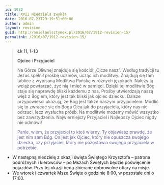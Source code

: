 ```yaml
---
id: 1932
title: XVII Niedziela zwykła
date: 2016-07-23T23:19:51+00:00
author: admin
layout: revision
guid: http://anielaolsztynek.pl/2016/07/1912-revision-15/
permalink: /2016/07/1912-revision-15/
---
```

> **Łk 11, 1-13**
> 
> **Ojciec i Przyjaciel**
> 
> Na Górze Oliwnej znajduje się kościół &#8222;Ojcze nasz&#8221;. Według tradycji tu Jezus spełnił prośbę uczniów, ucząc ich modlitwy. Znajdują się tam tablice z wypisaną Modlitwą Pańską w różnych językach. Należy ją wciąż powtarzać, żyć nią i mieć w pamięci. Dzięki tej modlitwie Bóg staje się naprawdę bliski każdemu z nas. Prośby utwierdzają naszą więź z Bogiem, który jest tak bliski jak ojciec dziecku. Dalsze przypowieści ukazują, że Bóg jest także naszym przyjacielem. Modlić się to zwracać się do Boga Ojca jak do przyjaciela, który nas nie odrzuci, lecz wysłucha próśb. Na modlitwie możemy mówić wszystko bez zawstydzenia. Najwierniejszy Przyjaciel i Najlepszy Ojciec nigdy nie odmówi!
> 
> <span style="color: #666699;">Panie, wiem, że przyjaciel to ktoś wierny. Ty objawiasz prawdę, że jest nim sam Bóg. On jest jak Ojciec, który nie opuszcza swojego dziecka, czy przyjaciel, który nie pozostawia swojego przyjaciela w potrzebie.</span>

  * W następną niedzielę z okazji święta Świętego Krzysztofa &#8211; patrona podróżnych i kierowców &#8211; po Mszach Świętych będzie poświęcenie pojazdów. Przy tej okazji będą zbierane dobrowolne ofiary na misje.
  * We wtorek i czwartek Msze Święte o godzinie 8:00, w pozostałe dni o 17:00.